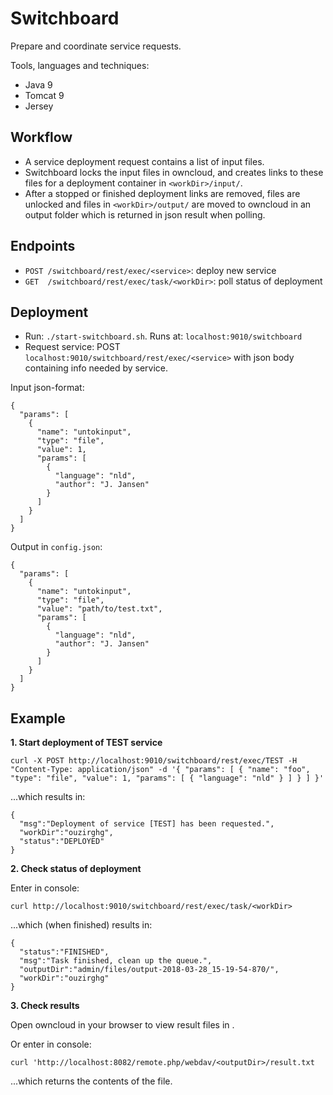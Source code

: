 # Switchboard

Prepare and coordinate service requests.

Tools, languages and techniques:
 - Java 9
 - Tomcat 9
 - Jersey

## Workflow
- A service deployment request contains a list of input files.
- Switchboard locks the input files in owncloud, and creates links to these files for a deployment container in `<workDir>/input/`.
- After a stopped or finished deployment links are removed, files are unlocked and files in `<workDir>/output/` are moved to owncloud in an output folder which is returned in json result when polling.

## Endpoints
- `POST /switchboard/rest/exec/<service>`: deploy new service  
- `GET  /switchboard/rest/exec/task/<workDir>`: poll status of deployment

## Deployment
- Run: `./start-switchboard.sh`. Runs at: `localhost:9010/switchboard`
- Request service: POST `localhost:9010/switchboard/rest/exec/<service>` with json body containing info needed by service.

Input json-format:
```
{
  "params": [
    {
      "name": "untokinput",
      "type": "file",
      "value": 1,
      "params": [
        {
          "language": "nld",
          "author": "J. Jansen"
        }
      ]
    }
  ]
}
```

Output in `config.json`:
```
{
  "params": [
    {
      "name": "untokinput",
      "type": "file",
      "value": "path/to/test.txt",
      "params": [
        {
          "language": "nld",
          "author": "J. Jansen"
        }
      ]
    }
  ]
}
```

## Example
**1. Start deployment of TEST service**
```
curl -X POST http://localhost:9010/switchboard/rest/exec/TEST -H "Content-Type: application/json" -d '{ "params": [ { "name": "foo", "type": "file", "value": 1, "params": [ { "language": "nld" } ] } ] }'
```
...which results in: 
```
{
  "msg":"Deployment of service [TEST] has been requested.",
  "workDir":"ouzirghg",
  "status":"DEPLOYED"
}
```
**2. Check status of deployment**

Enter in console:
```
curl http://localhost:9010/switchboard/rest/exec/task/<workDir>
```
...which (when finished) results in: 
```
{
  "status":"FINISHED",
  "msg":"Task finished, clean up the queue.",
  "outputDir":"admin/files/output-2018-03-28_15-19-54-870/",
  "workDir":"ouzirghg"
}
```

**3. Check results**

Open owncloud in your browser to view result files in <outputDir>.

Or enter in console:
```
curl 'http://localhost:8082/remote.php/webdav/<outputDir>/result.txt
```
...which returns the contents of the file.

